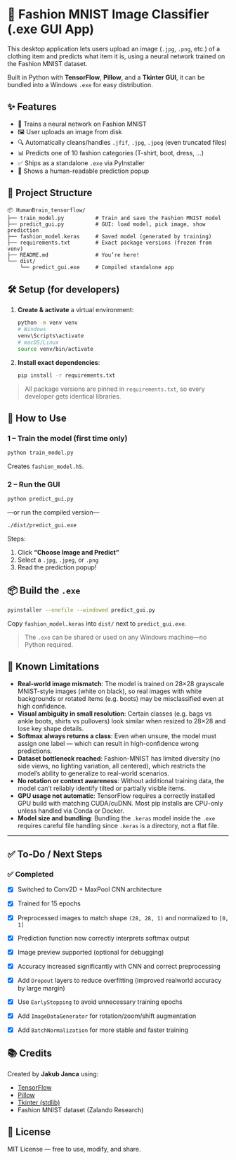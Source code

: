 # 🧠 Fashion MNIST Image Classifier (.exe GUI App)

This desktop application lets users upload an image (`.jpg`, `.png`, etc.) of a clothing item and predicts what item it is, using a neural network trained on the Fashion MNIST dataset.

Built in Python with **TensorFlow**, **Pillow**, and a **Tkinter GUI**, it can be bundled into a Windows `.exe` for easy distribution.

## ✨ Features
- 🧠 Trains a neural network on Fashion MNIST  
- 🖼 User uploads an image from disk  
- 🔍 Automatically cleans/handles `.jfif`, `.jpg`, `.jpeg` (even truncated files)  
- 📊 Predicts one of 10 fashion categories (T-shirt, boot, dress, …)  
- ✅ Ships as a standalone `.exe` via PyInstaller  
- 🧪 Shows a human-readable prediction popup  

## 📁 Project Structure
```
📦 HumanBrain_tensorflow/
├── train_model.py          # Train and save the Fashion MNIST model
├── predict_gui.py          # GUI: load model, pick image, show prediction
├── fashion_model.keras     # Saved model (generated by training)
├── requirements.txt        # Exact package versions (frozen from venv)
├── README.md               # You’re here!
└── dist/
    └── predict_gui.exe     # Compiled standalone app
```

## 🛠 Setup (for developers)

1. **Create & activate** a virtual environment:
   ```bash
   python -m venv venv
   # Windows
   venv\Scripts\activate
   # macOS/Linux
   source venv/bin/activate
   ```

2. **Install exact dependencies**:
   ```bash
   pip install -r requirements.txt
   ```

> All package versions are pinned in `requirements.txt`, so every developer gets identical libraries.

## 🚀 How to Use

### 1 – Train the model (first time only)
```bash
python train_model.py
```
Creates `fashion_model.h5`.

### 2 – Run the GUI
```bash
python predict_gui.py
```
—or run the compiled version—
```bash
./dist/predict_gui.exe
```
Steps:
1. Click **“Choose Image and Predict”**  
2. Select a `.jpg`, `.jpeg`, or `.png`  
3. Read the prediction popup!

## 📦 Build the `.exe`
```bash
pyinstaller --onefile --windowed predict_gui.py
```
Copy `fashion_model.keras` into `dist/` next to `predict_gui.exe`.

> The `.exe` can be shared or used on any Windows machine—no Python required.

## 🧪 Known Limitations
- **Real-world image mismatch**: The model is trained on 28×28 grayscale MNIST-style images (white on black), so real images with white backgrounds or rotated items (e.g. boots) may be misclassified even at high confidence.
- **Visual ambiguity in small resolution**: Certain classes (e.g. bags vs ankle boots, shirts vs pullovers) look similar when resized to 28×28 and lose key shape details.
- **Softmax always returns a class**: Even when unsure, the model must assign one label — which can result in high-confidence wrong predictions.
- **Dataset bottleneck reached**: Fashion-MNIST has limited diversity (no side views, no lighting variation, all centered), which restricts the model’s ability to generalize to real-world scenarios.
- **No rotation or context awareness**: Without additional training data, the model can’t reliably identify tilted or partially visible items.
- **GPU usage not automatic**: TensorFlow requires a correctly installed GPU build with matching CUDA/cuDNN. Most pip installs are CPU-only unless handled via Conda or Docker.
- **Model size and bundling**: Bundling the `.keras` model inside the `.exe` requires careful file handling since `.keras` is a directory, not a flat file.
---

## ✅ To-Do / Next Steps

### ✅ Completed
- [x] Switched to Conv2D + MaxPool CNN architecture  
- [x] Trained for 15 epochs  
- [x] Preprocessed images to match shape `(28, 28, 1)` and normalized to `[0, 1]`  
- [x] Prediction function now correctly interprets softmax output  
- [x] Image preview supported (optional for debugging)  
- [x] Accuracy increased significantly with CNN and correct preprocessing 
- [x] Add `Dropout` layers to reduce overfitting (improved realworld accuracy by large margin)
- [x] Use `EarlyStopping` to avoid unnecessary training epochs 
- [x] Add `ImageDataGenerator` for rotation/zoom/shift augmentation  
- [x] Add `BatchNormalization` for more stable and faster training   


## 📚 Credits
Created by **Jakub Janca** using:
- [TensorFlow](https://www.tensorflow.org/)  
- [Pillow](https://python-pillow.org/)  
- [Tkinter (stdlib)](https://docs.python.org/3/library/tkinter.html)  
- Fashion MNIST dataset (Zalando Research)  

## 📄 License
MIT License — free to use, modify, and share.